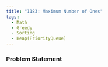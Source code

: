 ```yaml
---
title: "1183: Maximum Number of Ones"
tags:
  - Math
  - Greedy
  - Sorting
  - Heap(PriorityQueue)
---
```

### Problem Statement

